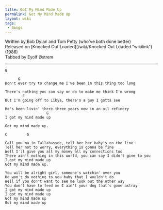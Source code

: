 ```yaml
---
title: Got My Mind Made Up
permalink: Got My Mind Made Up
layout: wiki
tags:
 - Songs
---
```


Written by Bob Dylan and Tom Petty (who've both done better)  
Released on [Knocked Out Loaded](/wiki/Knocked Out Loaded "wikilink") (1986)  
Tabbed by Eyolf Østrem

* * * * *

    G

          G
    Don't ever try to change me I've been in this thing too long

    There's nothing you can say or do to make me think I'm wrong
            F
    But I'm going off to Libya, there's a guy I gotta see

    He's been livin' there three years now in an oil refinery
                       G
    I got my mind made up

    Got my mind made up.

    C         G

    Call you ma in Tallahassee, tell her her baby's on the line
    Tell her not to worry, everything is gonna be fine
    Well I'll give you all my money all my connections too
    There ain't nothing in this world, you can say I didn't give to you
    I got my mind made up
    Got my mind made up.

    You will be alright girl, someone's watchin' over you
    He won't do nothing to you baby that I wouldn't do
    Well if you don't want to see me look out the other way
    You don't have to feed me I ain't your dog that's gone astray
    I got my mind made up
    I got my mind made up
    Got my mind made up
    Got my mind made up
